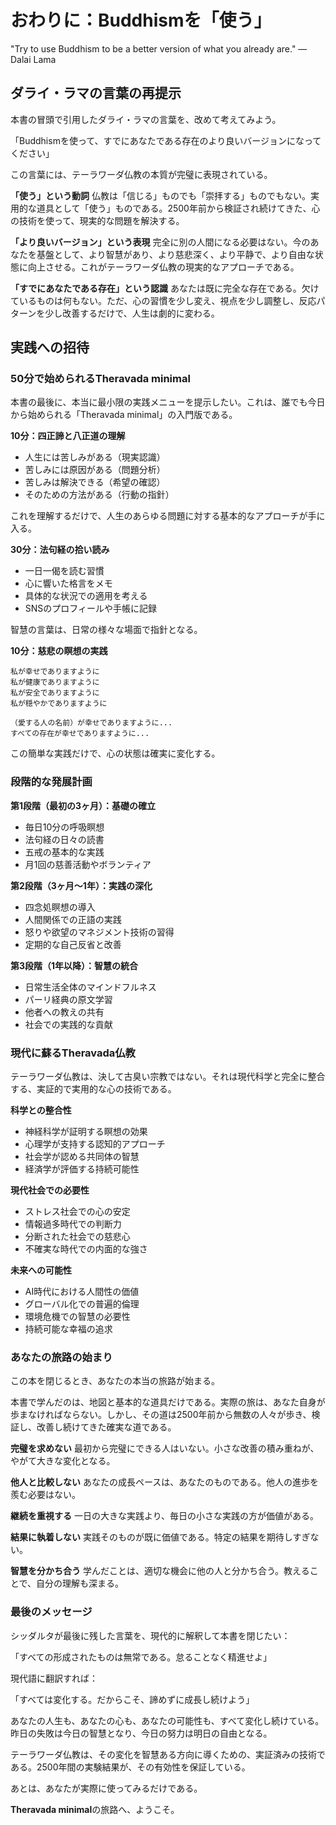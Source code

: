 # おわりに：Buddhismを「使う」

"Try to use Buddhism to be a better version of what you already are." — Dalai Lama

## ダライ・ラマの言葉の再提示

本書の冒頭で引用したダライ・ラマの言葉を、改めて考えてみよう。

「Buddhismを使って、すでにあなたである存在のより良いバージョンになってください」

この言葉には、テーラワーダ仏教の本質が完璧に表現されている。

**「使う」という動詞**
仏教は「信じる」ものでも「崇拝する」ものでもない。実用的な道具として「使う」ものである。2500年前から検証され続けてきた、心の技術を使って、現実的な問題を解決する。

**「より良いバージョン」という表現**
完全に別の人間になる必要はない。今のあなたを基盤として、より智慧があり、より慈悲深く、より平静で、より自由な状態に向上させる。これがテーラワーダ仏教の現実的なアプローチである。

**「すでにあなたである存在」という認識**
あなたは既に完全な存在である。欠けているものは何もない。ただ、心の習慣を少し変え、視点を少し調整し、反応パターンを少し改善するだけで、人生は劇的に変わる。

## 実践への招待

### 50分で始められるTheravada minimal

本書の最後に、本当に最小限の実践メニューを提示したい。これは、誰でも今日から始められる「Theravada minimal」の入門版である。

**10分：四正諦と八正道の理解**
- 人生には苦しみがある（現実認識）
- 苦しみには原因がある（問題分析）
- 苦しみは解決できる（希望の確認）
- そのための方法がある（行動の指針）

これを理解するだけで、人生のあらゆる問題に対する基本的なアプローチが手に入る。

**30分：法句経の拾い読み**
- 一日一偈を読む習慣
- 心に響いた格言をメモ
- 具体的な状況での適用を考える
- SNSのプロフィールや手帳に記録

智慧の言葉は、日常の様々な場面で指針となる。

**10分：慈悲の瞑想の実践**
```
私が幸せでありますように
私が健康でありますように
私が安全でありますように
私が穏やかでありますように

（愛する人の名前）が幸せでありますように...
すべての存在が幸せでありますように...
```

この簡単な実践だけで、心の状態は確実に変化する。

### 段階的な発展計画

**第1段階（最初の3ヶ月）：基礎の確立**
- 毎日10分の呼吸瞑想
- 法句経の日々の読書
- 五戒の基本的な実践
- 月1回の慈善活動やボランティア

**第2段階（3ヶ月〜1年）：実践の深化**
- 四念処瞑想の導入
- 人間関係での正語の実践
- 怒りや欲望のマネジメント技術の習得
- 定期的な自己反省と改善

**第3段階（1年以降）：智慧の統合**
- 日常生活全体のマインドフルネス
- パーリ経典の原文学習
- 他者への教えの共有
- 社会での実践的な貢献

### 現代に蘇るTheravada仏教

テーラワーダ仏教は、決して古臭い宗教ではない。それは現代科学と完全に整合する、実証的で実用的な心の技術である。

**科学との整合性**
- 神経科学が証明する瞑想の効果
- 心理学が支持する認知的アプローチ
- 社会学が認める共同体の智慧
- 経済学が評価する持続可能性

**現代社会での必要性**
- ストレス社会での心の安定
- 情報過多時代での判断力
- 分断された社会での慈悲心
- 不確実な時代での内面的な強さ

**未来への可能性**
- AI時代における人間性の価値
- グローバル化での普遍的倫理
- 環境危機での智慧の必要性
- 持続可能な幸福の追求

### あなたの旅路の始まり

この本を閉じるとき、あなたの本当の旅路が始まる。

本書で学んだのは、地図と基本的な道具だけである。実際の旅は、あなた自身が歩まなければならない。しかし、その道は2500年前から無数の人々が歩き、検証し、改善し続けてきた確実な道である。

**完璧を求めない**
最初から完璧にできる人はいない。小さな改善の積み重ねが、やがて大きな変化となる。

**他人と比較しない**
あなたの成長ペースは、あなたのものである。他人の進歩を羨む必要はない。

**継続を重視する**
一日の大きな実践より、毎日の小さな実践の方が価値がある。

**結果に執着しない**
実践そのものが既に価値である。特定の結果を期待しすぎない。

**智慧を分かち合う**
学んだことは、適切な機会に他の人と分かち合う。教えることで、自分の理解も深まる。

### 最後のメッセージ

シッダルタが最後に残した言葉を、現代的に解釈して本書を閉じたい：

「すべての形成されたものは無常である。怠ることなく精進せよ」

現代語に翻訳すれば：

「すべては変化する。だからこそ、諦めずに成長し続けよう」

あなたの人生も、あなたの心も、あなたの可能性も、すべて変化し続けている。昨日の失敗は今日の智慧となり、今日の努力は明日の自由となる。

テーラワーダ仏教は、その変化を智慧ある方向に導くための、実証済みの技術である。2500年間の実験結果が、その有効性を保証している。

あとは、あなたが実際に使ってみるだけである。

**Theravada minimal**の旅路へ、ようこそ。
